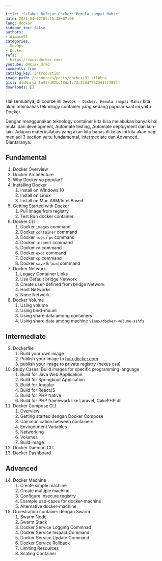 ```yaml
---

title: "Silabus Belajar Docker: Pemula sampai Mahir"
date: 2021-04-02T09:15:38+07:00
lang: docker
sidebar_toc: false
authors:
- dimasm93
categories:
- DevOps
- Docker
refs: 
- https://docs.docker.com/
youtube: oWKiax_drXQ
comments: true
catalog_key: introduction
image_path: /resources/posts/docker/01-silabus
gist: dimMaryanto93/d92bd18da1c73c230d7762361f738524
downloads: []
---
```


Hai semuanya, di cource ini `DevOps - Docker: Pemula sampai Mahir` kita akan membahas teknology container yang sedang popular saat ini yaitu Docker. 

Dengan menggunakan teknology container kita bisa melakukan banyak hal mulai dari development, Automate testing, Automate deployment dan lain-lain. Adapun materi/silabus yang akan kita bahas di kelas ini kita akan bagi menjadi 3 section yaitu fundamental, intermediate dan Advanced. Diantaranya:

<!--more-->

## Fundamental

1. Docker Overview
2. Docker Architecture
3. Why Docker so popular?
4. Installing Docker
    1. Install on Windows 10
    2. Install on Linux
    3. Install on Mac ARM/Intel Based
5. Getting Started with Docker
    1. Pull Image from registry
    2. Test Run docker container
6. Docker CLI
    1. Docker `images` command
    2. Docker `container` command
    3. Docker `logs` / `ps` command
    4. Docker `inspect` command
    5. Docker `rm` command
    6. Docker `exec` command
    8. Docker `cp` command
    7. Docker `save` & `load` command
7. Docker Network
    1. Legacy Container Links
    2. Use Default bridge Network
    3. Create user-defined from bridge Network
    4. Host Networks
    5. None Network
8. Docker Volume
    1. Using volume
    2. Using bind-mount
    3. Using share data among containers
    4. Using share data among machine `vieux/docker-volume-sshfs`

## Intermediate

9. Dockerfile
    1. Build your own image
    2. Publish your image to [hub.docker.com](https://hub.docker.com/)
    3. publish your image to private registry (nexus oss)
10. Study Cases: Build images for specific programming language
    1. Build for Java Web Application
    2. Build for Springboot Application
    3. Build for Angular
    4. Build for ReactJS
    5. Build for PHP Native
    6. Build for PHP framework like Laravel, CakePHP dll
11. Docker Compose CLI
    1. Overview
    2. Getting started dengan Docker Compose
    3. Communication between containers
    4. Environtment Variables
    5. Networking
    6. Volumes
    7. Build image
12. Docker Daemon CLI
13. Docker Dashboard

## Advanced

14. Docker Machine
    1. Create simple machine
    2. Create multiple machine
    3. Configure insecure registry
    4. Example use-cases for docker-machine
    5. Alternative docker-machine
15. Orcestration container dengan Swarm
    1. Swarm Node
    2. Swarm Stack
    7. Docker Service Logging Commnad
    8. Docker Service Inspact Command
    9. Docker Service Update Command
    6. Docker Service Rollback 
    5. Limiting Resources
    4. Scaling Container